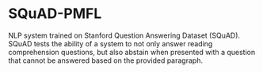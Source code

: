 # SQuAD-PMFL
NLP system trained on Stanford Question Answering Dataset (SQuAD). SQuAD tests the ability of a system to not only answer reading comprehension questions, but also abstain when presented with a question that cannot be answered based on the provided paragraph.
